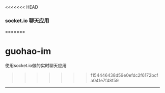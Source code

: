 <<<<<<< HEAD
### socket.io 聊天应用
=======
# guohao-im
使用socket.io做的实时聊天应用
>>>>>>> f154446438d59e0efdc2f6172bcfa041e7f48f59
---
